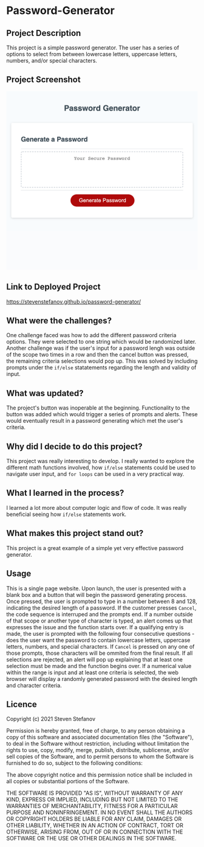 # Password-Generator

## Project Description

This project is a simple password generator. The user has a series of options to select from between lowercase letters, uppercase letters, numbers, and/or special characters.

## Project Screenshot  

![Project Screenshot](assets/images/screenshot_stevenstefanov.png)
 
## Link to Deployed Project  

https://stevenstefanov.github.io/password-generator/

## What were the challenges?

One challenge faced was how to add the different password criteria options. They were selected to one string which would be randomized later. Another challenge was if the user's input for a password lengh was outside of the scope two times in a row and then the cancel button was pressed, the remaining criteria selections would pop up. This was solved by including prompts under the `if/else` statatements regarding the length and validity of input.

## What was updated?

The project's button was inoperable at the beginning. Functionality to the button was added which would trigger a series of prompts and alerts. These would eventually result in a password generating which met the user's criteria.

## Why did I decide to do this project?

This project was really interesting to develop. I really wanted to explore the different math functions involved, how `if/else` statements could be used to navigate user input, and `for loops` can be used in a very practical way.

## What I learned in the process?

I learned a lot more about computer logic and flow of code. It was really beneficial seeing how `if/else` statements work.

## What makes this project stand out?

This project is a great example of a simple yet very effective password generator.

## Usage

This is a single page website. Upon launch, the user is presented with a blank box and a button that will begin the password generating process. Once pressed, the user is prompted to type in a number between 8 and 128, indicating the desired length of a password. If the customer presses `Cancel`, the code sequence is interruped and the prompts end. If a number outside of that scope or another type of character is typed, an alert comes up that expresses the issue and the function starts over. If a qualifying entry is made, the user is prompted with the following four consecutive questions - does the user want the password to contain lowercase letters, uppercase letters, numbers, and special characters. If `Cancel` is pressed on any one of those prompts, those characters will be ommited from the final result. If all selections are rejected, an alert will pop up explaining that at least one selection must be made and the function begins over. If a numerical value within the range is input and at least one criteria is selected, the web browser will display a randomly generated password with the desired length and character criteria.

## Licence

Copyright (c) 2021 Steven Stefanov

Permission is hereby granted, free of charge, to any person obtaining a copy
of this software and associated documentation files (the "Software"), to deal
in the Software without restriction, including without limitation the rights
to use, copy, modify, merge, publish, distribute, sublicense, and/or sell
copies of the Software, and to permit persons to whom the Software is
furnished to do so, subject to the following conditions:

The above copyright notice and this permission notice shall be included in all
copies or substantial portions of the Software.

THE SOFTWARE IS PROVIDED "AS IS", WITHOUT WARRANTY OF ANY KIND, EXPRESS OR
IMPLIED, INCLUDING BUT NOT LIMITED TO THE WARRANTIES OF MERCHANTABILITY,
FITNESS FOR A PARTICULAR PURPOSE AND NONINFRINGEMENT. IN NO EVENT SHALL THE
AUTHORS OR COPYRIGHT HOLDERS BE LIABLE FOR ANY CLAIM, DAMAGES OR OTHER
LIABILITY, WHETHER IN AN ACTION OF CONTRACT, TORT OR OTHERWISE, ARISING FROM,
OUT OF OR IN CONNECTION WITH THE SOFTWARE OR THE USE OR OTHER DEALINGS IN THE
SOFTWARE.